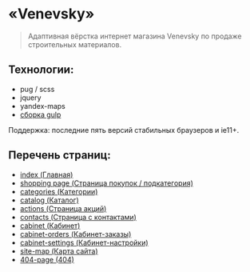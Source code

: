 # «Venevsky»
> Адаптивная вёрстка интернет магазина Venevsky по продаже строительных материалов.

## Технологии:
* pug / scss
* jquery
* yandex-maps
* [сборка gulp](https://github.com/uqrock/gulp-builder-scss-pug)

Поддержка: последние пять версий стабильных браузеров и ie11+.

## Перечень страниц:
* [index (Главная)](https://uqrock.github.io/my-projects/venevsky/index.html)
* [shopping page (Страница покупок / подкатегория)](https://uqrock.github.io/my-projects/venevsky/sub-category.html)
* [categories (Категории)](https://uqrock.github.io/my-projects/venevsky/categories.html)
* [catalog (Каталог)](https://uqrock.github.io/my-projects/venevsky/catalog.html)
* [actions (Страница акций)](https://uqrock.github.io/my-projects/venevsky/actions.html)
* [contacts (Страница с контактами)](https://uqrock.github.io/my-projects/venevsky/contacts.html)
* [cabinet (Кабинет)](https://uqrock.github.io/my-projects/venevsky/cabinet.html)
* [cabinet-orders (Кабинет-заказы)](https://uqrock.github.io/my-projects/venevsky/cabinet-orders.html)
* [cabinet-settings (Кабинет-настройки)](https://uqrock.github.io/my-projects/venevsky/cabinet-settings.html)
* [site-map (Карта сайта)](https://uqrock.github.io/my-projects/venevsky/site-map.html)
* [404-page (404)](https://uqrock.github.io/my-projects/venevsky/404.html)


